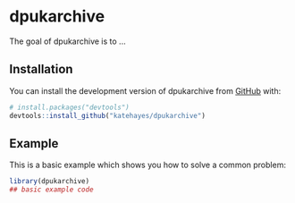 
# dpukarchive

<!-- badges: start -->
<!-- badges: end -->

The goal of dpukarchive is to ...

## Installation

You can install the development version of dpukarchive from [GitHub](https://github.com/) with:

``` r
# install.packages("devtools")
devtools::install_github("katehayes/dpukarchive")
```

## Example

This is a basic example which shows you how to solve a common problem:

``` r
library(dpukarchive)
## basic example code
```

